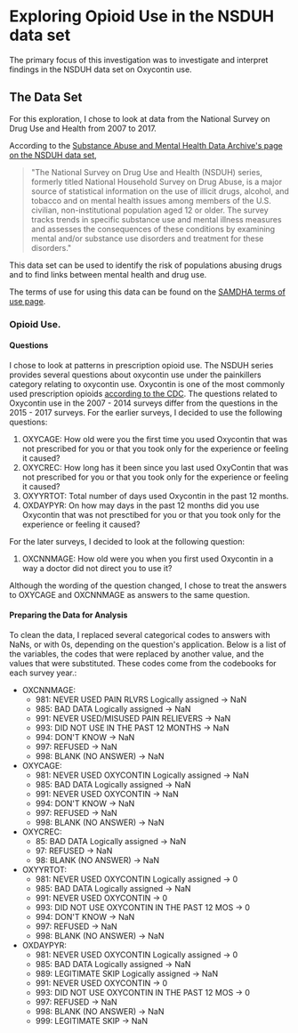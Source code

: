 # Exploring Opioid Use in the NSDUH data set
The primary focus of this investigation was to investigate and interpret findings in the NSDUH data set on Oxycontin use.

## The Data Set

For this exploration, I chose to look at data from the National Survey on Drug Use and Health from 2007 to 2017.

According to the [Substance Abuse and Mental Health Data Archive's page on the NSDUH data set](https://www.datafiles.samhsa.gov/study-series/national-survey-drug-use-and-health-nsduh-nid13517),

> "The National Survey on Drug Use and Health (NSDUH) series, formerly titled National Household Survey on Drug Abuse, is a major source of statistical information on the use of illicit drugs, alcohol, and tobacco and on mental health issues among members of the U.S. civilian, non-institutional population aged 12 or older. The survey tracks trends in specific substance use and mental illness measures and assesses the consequences of these conditions by examining mental and/or substance use disorders and treatment for these disorders."

This data set can be used to identify the risk of populations abusing drugs and to find links between mental health and drug use.

The terms of use for using this data can be found on the [SAMDHA terms of use page](https://www.datafiles.samhsa.gov/info/terms-use-nid3422).

### Opioid Use.
#### Questions
I chose to look at patterns in prescription opioid use. The NSDUH series provides several questions about oxycontin use under the painkillers category relating to oxycontin use. Oxycontin is one of the most commonly used prescription opioids [according to the CDC](https://www.cdc.gov/drugoverdose/opioids/prescribed.html). The questions related to Oxycontin use in the 2007 - 2014 surveys differ from the questions in the 2015 - 2017 surveys. For the earlier surveys, I decided to use the following questions:

1. OXYCAGE: How old were you the first time you used Oxycontin that was not prescribed for you or that you took only for the experience or feeling it caused?
2. OXYCREC: How long has it been since you last used OxyContin that was not prescribed for you or that you took only for the experience or feeling it caused?
3. OXYYRTOT: Total number of days used Oxycontin in the past 12 months.
4. OXDAYPYR: On how may days in the past 12 months did you use Oxycontin that was not presctibed for you or that you took only for the experience or feeling it caused?

For the later surveys, I decided to look at the following question:

1. OXCNNMAGE: How old were you when you first used Oxycontin in a way a doctor did not direct you to use it?

Although the wording of the question changed, I chose to treat the answers to OXYCAGE and OXCNNMAGE as answers to the same question.

#### Preparing the Data for Analysis
To clean the data, I replaced several categorical codes to answers with NaNs, or with 0s, depending on the question's application. Below is a list of the variables, the codes that were replaced by another value, and the values that were substituted. These codes come from the codebooks for each survey year.:
- OXCNNMAGE:
    - 981: NEVER USED PAIN RLVRS Logically assigned -> NaN
    - 985: BAD DATA Logically assigned -> NaN
    - 991: NEVER USED/MISUSED PAIN RELIEVERS -> NaN
    - 993: DID NOT USE IN THE PAST 12 MONTHS -> NaN
    - 994: DON'T KNOW -> NaN
    - 997: REFUSED -> NaN
    - 998: BLANK (NO ANSWER) -> NaN
- OXYCAGE:
    - 981: NEVER USED OXYCONTIN Logically assigned -> NaN
    - 985: BAD DATA Logically assigned -> NaN
    - 991: NEVER USED OXYCONTIN -> NaN
    - 994: DON'T KNOW -> NaN
    - 997: REFUSED -> NaN
    - 998: BLANK (NO ANSWER) -> NaN
- OXYCREC:
    - 85: BAD DATA Logically assigned -> NaN
    - 97: REFUSED -> NaN
    - 98: BLANK (NO ANSWER) -> NaN
- OXYYRTOT:
    - 981: NEVER USED OXYCONTIN Logically assigned -> 0
    - 985: BAD DATA Logically assigned -> NaN
    - 991: NEVER USED OXYCONTIN -> 0
    - 993: DID NOT USE OXYCONTIN IN THE PAST 12 MOS -> 0
    - 994: DON'T KNOW -> NaN
    - 997: REFUSED -> NaN
    - 998: BLANK (NO ANSWER) -> NaN
- OXDAYPYR:
    - 981: NEVER USED OXYCONTIN Logically assigned -> 0
    - 985: BAD DATA Logically assigned -> NaN
    - 989: LEGITIMATE SKIP Logically assigned -> NaN
    - 991: NEVER USED OXYCONTIN -> 0
    - 993: DID NOT USE OXYCONTIN IN THE PAST 12 MOS -> 0
    - 997: REFUSED -> NaN
    - 998: BLANK (NO ANSWER) -> NaN
    - 999: LEGITIMATE SKIP -> NaN
